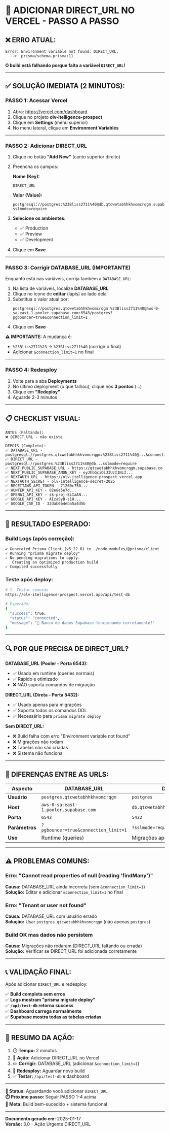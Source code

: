 # 🚨 ADICIONAR DIRECT_URL NO VERCEL - PASSO A PASSO

## ❌ ERRO ATUAL:

```
Error: Environment variable not found: DIRECT_URL.
  -->  prisma/schema.prisma:11
```

**O build está falhando porque falta a variável `DIRECT_URL`!**

---

## ✅ SOLUÇÃO IMEDIATA (2 MINUTOS):

### **PASSO 1: Acessar Vercel**

1. Abra: https://vercel.com/dashboard
2. Clique no projeto **olv-itelligence-prospect**
3. Clique em **Settings** (menu superior)
4. No menu lateral, clique em **Environment Variables**

---

### **PASSO 2: Adicionar DIRECT_URL**

1. Clique no botão **"Add New"** (canto superior direito)

2. Preencha os campos:

   **Nome (Key):**
   ```
   DIRECT_URL
   ```

   **Valor (Value):**
   ```
   postgresql://postgres:%23Bliss2711%40@db.qtcwetabhhkhvomcrqgm.supabase.co:5432/postgres?sslmode=require
   ```

3. **Selecione os ambientes:**
   - ✅ Production
   - ✅ Preview
   - ✅ Development

4. Clique em **Save**

---

### **PASSO 3: Corrigir DATABASE_URL (IMPORTANTE)**

Enquanto está nas variáveis, corrija também a `DATABASE_URL`:

1. Na lista de variáveis, localize **DATABASE_URL**
2. Clique no ícone de **editar** (lápis) ao lado dela
3. Substitua o valor atual por:
   ```
   postgresql://postgres.qtcwetabhhkhvomcrqgm:%23Bliss2711%40@aws-0-sa-east-1.pooler.supabase.com:6543/postgres?pgbouncer=true&connection_limit=1
   ```
4. Clique em **Save**

**⚠️ IMPORTANTE:** A mudança é:
- `%23Bliss2711%23` → `%23Bliss2711%40` (corrigir o final)
- Adicionar `&connection_limit=1` no final

---

### **PASSO 4: Redesploy**

1. Volte para a aba **Deployments**
2. No último deployment (o que falhou), clique nos **3 pontos** (...)
3. Clique em **"Redeploy"**
4. Aguarde 2-3 minutos

---

## 📋 CHECKLIST VISUAL:

```
ANTES (Faltando):
❌ DIRECT_URL - não existe

DEPOIS (Completo):
✅ DATABASE_URL - postgresql://postgres.qtcwetabhhkhvomcrqgm:%23Bliss2711%40@...&connection_limit=1
✅ DIRECT_URL - postgresql://postgres:%23Bliss2711%40@db...sslmode=require
✅ NEXT_PUBLIC_SUPABASE_URL - https://qtcwetabhhkhvomcrqgm.supabase.co
✅ NEXT_PUBLIC_SUPABASE_ANON_KEY - eyJhbGciOiJIUzI1NiI...
✅ NEXTAUTH_URL - https://olv-itelligence-prospect.vercel.app
✅ NEXTAUTH_SECRET - olv-intelligence-secret-2025
✅ RECEITAWS_API_TOKEN - 71260c750...
✅ HUNTER_API_KEY - 02e8e5e7d...
✅ OPENAI_API_KEY - sk-proj-EiIaAN...
✅ GOOGLE_API_KEY - AIzaSyB-s1H...
✅ GOOGLE_CSE_ID - 32dab0b4eba5a4d5b
```

---

## 🎯 RESULTADO ESPERADO:

### **Build Logs (após correção):**

```
✔ Generated Prisma Client (v5.22.0) to ./node_modules/@prisma/client
✓ Running "prisma migrate deploy"
✓ No pending migrations to apply.
   Creating an optimized production build
✓ Compiled successfully
```

### **Teste após deploy:**

```bash
# 1. Testar conexão
https://olv-itelligence-prospect.vercel.app/api/test-db

# Esperado:
{
  "success": true,
  "status": "connected",
  "message": "🎉 Banco de dados Supabase funcionando corretamente!"
}
```

---

## 🔍 POR QUE PRECISA DE DIRECT_URL?

**DATABASE_URL (Pooler - Porta 6543):**
- ✅ Usado em runtime (queries normais)
- ✅ Rápido e otimizado
- ❌ NÃO suporta comandos de migração

**DIRECT_URL (Direta - Porta 5432):**
- ✅ Usado apenas para migrações
- ✅ Suporta todos os comandos DDL
- ✅ Necessário para `prisma migrate deploy`

**Sem DIRECT_URL:**
- ❌ Build falha com erro "Environment variable not found"
- ❌ Migrações não rodam
- ❌ Tabelas não são criadas
- ❌ Sistema não funciona

---

## 🔐 DIFERENÇAS ENTRE AS URLS:

| Aspecto | DATABASE_URL | DIRECT_URL |
|---------|--------------|------------|
| **Usuário** | `postgres.qtcwetabhhkhvomcrqgm` | `postgres` |
| **Host** | `aws-0-sa-east-1.pooler.supabase.com` | `db.qtcwetabhhkhvomcrqgm.supabase.co` |
| **Porta** | `6543` | `5432` |
| **Parâmetros** | `?pgbouncer=true&connection_limit=1` | `?sslmode=require` |
| **Uso** | Runtime (queries) | Migrações apenas |

---

## ⚠️ PROBLEMAS COMUNS:

### **Erro: "Cannot read properties of null (reading 'findMany')"**
**Causa:** DATABASE_URL ainda incorreta (sem `&connection_limit=1`)  
**Solução:** Editar e adicionar `&connection_limit=1` no final

### **Erro: "Tenant or user not found"**
**Causa:** DATABASE_URL com usuário errado  
**Solução:** Usar `postgres.qtcwetabhhkhvomcrqgm` (não apenas `postgres`)

### **Build OK mas dados não persistem**
**Causa:** Migrações não rodaram (DIRECT_URL faltando ou errada)  
**Solução:** Verificar se DIRECT_URL foi adicionada corretamente

---

## 📞 VALIDAÇÃO FINAL:

Após adicionar `DIRECT_URL` e redesploy:

✅ **Build completa sem erros**  
✅ **Logs mostram "prisma migrate deploy"**  
✅ **`/api/test-db` retorna success**  
✅ **Dashboard carrega normalmente**  
✅ **Supabase mostra todas as tabelas criadas**  

---

## 🚀 RESUMO DA AÇÃO:

1. ⏱️ **Tempo:** 2 minutos
2. 🔧 **Ação:** Adicionar DIRECT_URL no Vercel
3. ✏️ **Corrigir:** DATABASE_URL (adicionar `&connection_limit=1`)
4. 🔄 **Redesploy:** Aguardar novo build
5. ✅ **Testar:** `/api/test-db` e dashboard

---

**📍 Status:** Aguardando você adicionar `DIRECT_URL`  
**⏱️ Próximo passo:** Seguir PASSO 1-4 acima  
**🎯 Meta:** Build bem-sucedido + sistema funcional

---

**Documento gerado em:** 2025-01-17  
**Versão:** 3.0 - Ação Urgente DIRECT_URL

